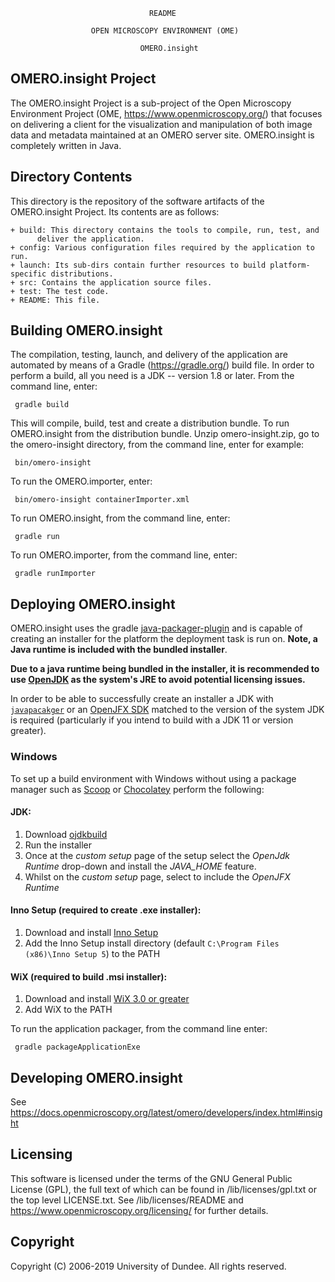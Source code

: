 


                                   README

                      OPEN MICROSCOPY ENVIRONMENT (OME)

                                 OMERO.insight







  OMERO.insight Project
  ---------------------

  The OMERO.insight Project is a sub-project of the Open Microscopy Environment
  Project (OME, https://www.openmicroscopy.org/) that focuses on delivering a
  client for the visualization and manipulation of both image data and metadata
  maintained at an OMERO server site.
  OMERO.insight is completely written in Java.


  Directory Contents
  ------------------

  This directory is the repository of the software artifacts of the
  OMERO.insight Project. Its contents are as follows:

    + build: This directory contains the tools to compile, run, test, and
          deliver the application.
    + config: Various configuration files required by the application to run.
    + launch: Its sub-dirs contain further resources to build platform-specific distributions.
    + src: Contains the application source files.
    + test: The test code.
    + README: This file.

  Building OMERO.insight
  ----------------------

  The compilation, testing, launch, and delivery of the application are
  automated by means of a Gradle (https://gradle.org/) build file.
  In order to perform a build, all you need is
  a JDK -- version 1.8 or later. From the command line, enter:
  
     gradle build
  
  This will compile, build, test and create a distribution bundle.
  To run OMERO.insight from the distribution bundle. Unzip omero-insight.zip,
  go to the omero-insight directory, from the command line, enter for example:

     bin/omero-insight

  To run the OMERO.importer, enter:

     bin/omero-insight containerImporter.xml

  To run OMERO.insight, from the command line, enter:

     gradle run

  To run OMERO.importer, from the command line, enter:

     gradle runImporter
     
  Deploying OMERO.insight
  ----------------------   
  
  OMERO.insight uses the gradle [java-packager-plugin](https://github.com/ome/omero-javapackager-plugin) and is capable 
  of creating an installer for the platform the deployment task is run on. __Note, a Java runtime is included
  with the bundled installer__.
  
  __Due to a java runtime being bundled in the installer, it is recommended to use [OpenJDK](https://openjdk.java.net) 
  as the system's JRE to avoid potential licensing issues.__
  
  In order to be able to successfully create an installer a JDK with [`javapacakger`](https://docs.oracle.com/javase/8/docs/technotes/tools/unix/javapackager.html) 
  or an [OpenJFX SDK](https://gluonhq.com/products/javafx/) matched to the version of the system JDK is required 
  (particularly if you intend to build with a JDK 11 or version greater).
  
  ### Windows
  
  To set up a build environment with Windows without using a package manager such as [Scoop](https://scoop.sh) or [Chocolatey](https://chocolatey.org)
  perform the following:
  
  #### JDK:
  
  1. Download [ojdkbuild](https://github.com/ojdkbuild/ojdkbuild/releases/download/1.8.0.191-1/java-1.8.0-openjdk-1.8.0.191-1.b12.ojdkbuild.windows.x86_64.msi)
  2. Run the installer
  3. Once at the _custom setup_ page of the setup select the _OpenJdk Runtime_ drop-down and install the _JAVA_HOME_ feature.
  4. Whilst on the _custom setup_ page, select to include the _OpenJFX Runtime_
  
  #### Inno Setup (required to create .exe installer):
  
  1. Download and install [Inno Setup](http://www.jrsoftware.org/isdl.php)
  2. Add the Inno Setup install directory (default `C:\Program Files (x86)\Inno Setup 5`) to the PATH
  
  #### WiX (required to build .msi installer):
  
  1. Download and install [WiX 3.0 or greater](http://wix.sf.net)
  2. Add WiX to the PATH
  
  To run the application packager, from the command line enter:
  
     gradle packageApplicationExe

  Developing OMERO.insight
  ------------------------

  See https://docs.openmicroscopy.org/latest/omero/developers/index.html#insight

  Licensing
  ---------

  This software is licensed under the terms of the GNU General Public
  License (GPL), the full text of which can be found in /lib/licenses/gpl.txt or
  the top level LICENSE.txt. See /lib/licenses/README and
  https://www.openmicroscopy.org/licensing/ for further details.


  Copyright
  ---------

  Copyright (C) 2006-2019 University of Dundee. All rights reserved.
